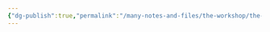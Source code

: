 ```yaml
---
{"dg-publish":true,"permalink":"/many-notes-and-files/the-workshop/the-workshop/","noteIcon":"","created":"2025-10-09T21:03:57.544+02:00","updated":"2025-10-09T21:04:03.282+02:00"}
---
```



